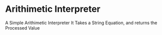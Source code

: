 # Arithimetic Interpreter
A Simple Arithimetic Interpreter
It Takes a String Equation, and returns the Processed Value
